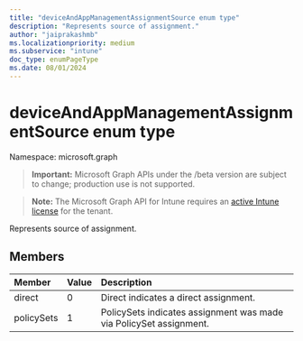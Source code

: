 ```yaml
---
title: "deviceAndAppManagementAssignmentSource enum type"
description: "Represents source of assignment."
author: "jaiprakashmb"
ms.localizationpriority: medium
ms.subservice: "intune"
doc_type: enumPageType
ms.date: 08/01/2024
---
```


# deviceAndAppManagementAssignmentSource enum type

Namespace: microsoft.graph
> **Important:** Microsoft Graph APIs under the /beta version are subject to change; production use is not supported.

> **Note:** The Microsoft Graph API for Intune requires an [active Intune license](https://go.microsoft.com/fwlink/?linkid=839381) for the tenant.


Represents source of assignment.

## Members
|Member|Value|Description|
|:---|:---|:---|
|direct|0|Direct indicates a direct assignment.|
|policySets|1|PolicySets indicates assignment was made via PolicySet assignment.|
